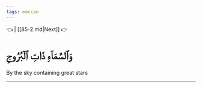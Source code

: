 ```yaml
---
tags: meccan
---
```


👈  | [[85-2.md|Next]] 👉

# وَٱلسَّمَآءِ ذَاتِ ٱلۡبُرُوجِ

By the sky containing great stars

---


